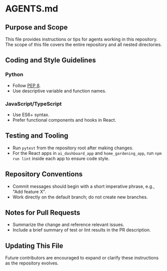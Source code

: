 # AGENTS.md

## Purpose and Scope
This file provides instructions or tips for agents working in this repository. The scope of this file covers the entire repository and all nested directories.

## Coding and Style Guidelines
### Python
- Follow [PEP 8](https://peps.python.org/pep-0008/).
- Use descriptive variable and function names.

### JavaScript/TypeScript
- Use ES6+ syntax.
- Prefer functional components and hooks in React.

## Testing and Tooling
- Run `pytest` from the repository root after making changes.
- For the React apps in `ai_dashboard_app` and `home_gardening_app`, run `npm run lint` inside each app to ensure code style.

## Repository Conventions
- Commit messages should begin with a short imperative phrase, e.g., "Add feature X".
- Work directly on the default branch; do not create new branches.

## Notes for Pull Requests
- Summarize the change and reference relevant issues.
- Include a brief summary of test or lint results in the PR description.

## Updating This File
Future contributors are encouraged to expand or clarify these instructions as the repository evolves.
